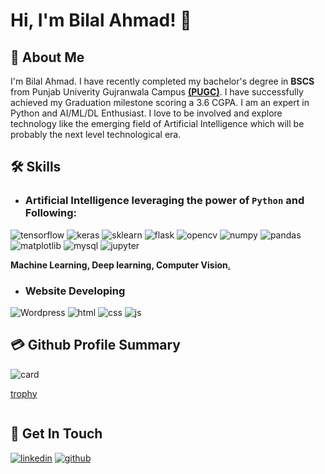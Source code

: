 # Hi, I'm Bilal Ahmad! 👋

## 🚀 About Me

I'm Bilal Ahmad. I have recently completed my bachelor's degree in **BSCS** from Punjab Univerity Gujranwala Campus [**(PUGC)**](https://pugc.edu.pk/website/). I have successfully achieved my Graduation milestone scoring a 3.6 CGPA. I am an expert in Python and AI/ML/DL Enthusiast. I love to be involved and explore technology like the emerging field of Artificial Intelligence which will be probably the next level technological era.

## 🛠 Skills

- ### Artificial Intelligence leveraging the power of `Python` and Following:

![tensorflow](https://img.shields.io/badge/TensorFlow-FF6F00?style=for-the-badge&logo=tensorflow&logoColor=white)
![keras](https://img.shields.io/badge/Keras-FF0000?style=for-the-badge&logo=keras&logoColor=white)
![sklearn](https://img.shields.io/badge/scikit_learn-F7931E?style=for-the-badge&logo=scikit-learn&logoColor=white)
![flask](https://img.shields.io/badge/Flask-000000?style=for-the-badge&logo=flask&logoColor=white)
![opencv](https://img.shields.io/badge/OpenCV-27338e?style=for-the-badge&logo=OpenCV&logoColor=white)
![numpy](https://img.shields.io/badge/Numpy-777BB4?style=for-the-badge&logo=numpy&logoColor=white)
![pandas](https://img.shields.io/badge/Pandas-2C2D72?style=for-the-badge&logo=pandas&logoColor=white)
![matplotlib](https://img.shields.io/badge/Plotly-239120?style=for-the-badge&logo=plotly&logoColor=white)
![mysql](https://img.shields.io/badge/MySQL-005C84?style=for-the-badge&logo=mysql&logoColor=white)
![jupyter](https://img.shields.io/badge/Jupyter-F37626.svg?&style=for-the-badge&logo=Jupyter&logoColor=white) 

**Machine Learning, Deep learning, Computer Vision**[.](https://github.com/alexandresanlim/Badges4-README.md-Profile)

- ### Website Developing

![Wordpress](https://img.shields.io/badge/Wordpress-21759B?style=for-the-badge&logo=wordpress&logoColor=white)
![html](https://img.shields.io/badge/HTML5-E34F26?style=for-the-badge&logo=html5&logoColor=white)
![css](https://img.shields.io/badge/CSS3-1572B6?style=for-the-badge&logo=css3&logoColor=white)
![js](	https://img.shields.io/badge/JavaScript-323330?style=for-the-badge&logo=javascript&logoColor=F7DF1E)

## 💳 Github Profile Summary 
![card](https://github-profile-summary-cards.vercel.app/api/cards/profile-details?username=bilalansar3&theme=github)

[trophy](https://github-profile-trophy.vercel.app/?username=bilalansar3)

![]()


## 🔗 Get In Touch

[![linkedin](https://img.shields.io/badge/linkedin-0A66C2?style=for-the-badge&logo=linkedin&logoColor=white)](https://www.linkedin.com/in/bilalahmad3/)
[![github](https://img.shields.io/badge/github-333333?style=for-the-badge&logo=github&logoColor=white)](https://github.com/bilalansar3)
